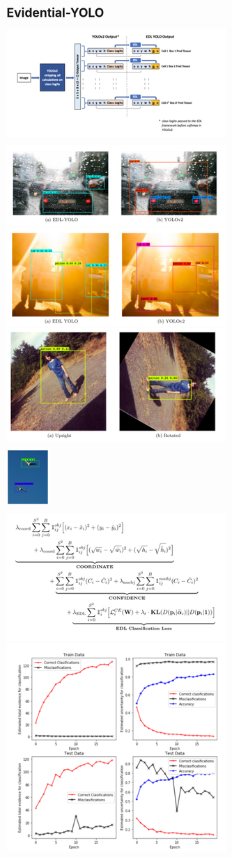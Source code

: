# Evidential-YOLO




![Model](/images/model.png)


![Model](/images/cars_rain.png)
![Model](/images/cars_sun.png)
![Model](/images/rotations.png)

<div>
<img src="/images/birds.png" width=100>
</div>


![Model](/images/edl_loss_fcn.png)
![Model](/images/training_curves.png)



